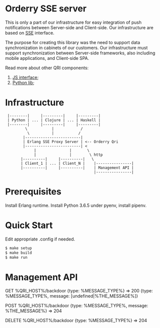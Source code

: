 
# Orderry SSE server

This is only a part of our infrastructure for easy integration of push notifications
between Server-side and Client-side.
Our infrastructure are based on [SSE](http://www.w3.org/TR/eventsource/#abstract) interface.

The purpose for creating this library was the need to support data synchronization
in cabinets of our customers.
Our infrastructure must support synchronization between Server-side frameworks,
also including mobile applications, and Client-side SPA.

Read more about other QRI components:

1. [JS interface](https://github.com/Orderry/qri-js);
2. [Python lib](https://github.com/Orderry/qri-py);


# Infrastructure

```
 |--------|     |---------|     |---------|
 | Python | ... | Clojure | ... | Haskell |
 |--------|     |---------|     |---------|
         \           |            /
          \          |           /
        |-------------------------|
        | Erlang SSE Proxy Server | <-- Orderry Qri
        |-------------------------| <
             |               |       \
             |               |        \ http
       |----------|     |----------|   \
       | Client_1 | ... | Client_N |    |----------------|
       |----------|     |----------|    | Management API |
                                        |----------------|
```

# Prerequisites

Install Erlang runtime.
Install Python 3.6.5 under pyenv, install pipenv.


# Quick Start

Edit appropriate .config if needed.

```bash
$ make setup
$ make build
$ make run
```


# Management API

GET     %QRI_HOST%/backdoor {type: %MESSAGE_TYPE%} =>
            200 {type: %MESSAGE_TYPE%, message: [undefined|%THE_MESSAGE%]}

POST    %QRI_HOST%/backdoor {type: %MESSAGE_TYPE%, message: %THE_MESSAGE%} =>
            204

DELETE  %QRI_HOST%/backdoor {type: %MESSAGE_TYPE%} =>
            204
